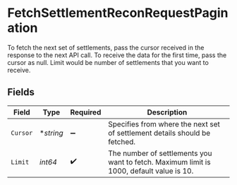 # FetchSettlementReconRequestPagination

To fetch the next set of settlements, pass the cursor received in the response to the next API call. 
 To receive the data for the first time, pass the cursor as null. 
 Limit would be number of settlements that you want to receive.


## Fields

| Field                                                                                    | Type                                                                                     | Required                                                                                 | Description                                                                              |
| ---------------------------------------------------------------------------------------- | ---------------------------------------------------------------------------------------- | ---------------------------------------------------------------------------------------- | ---------------------------------------------------------------------------------------- |
| `Cursor`                                                                                 | **string*                                                                                | :heavy_minus_sign:                                                                       | Specifies from where the next set of settlement details should be fetched.               |
| `Limit`                                                                                  | *int64*                                                                                  | :heavy_check_mark:                                                                       | The number of settlements you want to fetch. Maximum limit is 1000, default value is 10. |